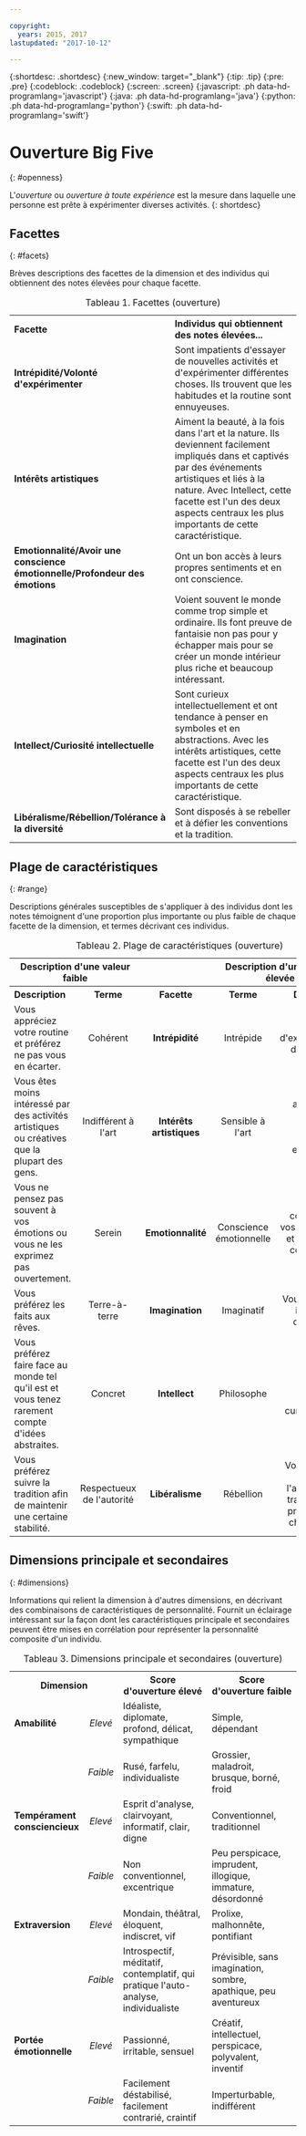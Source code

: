 ```yaml
---

copyright:
  years: 2015, 2017
lastupdated: "2017-10-12"

---
```


{:shortdesc: .shortdesc}
{:new_window: target="_blank"}
{:tip: .tip}
{:pre: .pre}
{:codeblock: .codeblock}
{:screen: .screen}
{:javascript: .ph data-hd-programlang='javascript'}
{:java: .ph data-hd-programlang='java'}
{:python: .ph data-hd-programlang='python'}
{:swift: .ph data-hd-programlang='swift'}

# Ouverture Big Five
{: #openness}

L'*ouverture* ou *ouverture à toute expérience* est la mesure dans laquelle une personne est prête à expérimenter diverses activités.
{: shortdesc}

## Facettes
{: #facets}

Brèves descriptions des facettes de la dimension et des individus qui obtiennent des notes élevées pour chaque facette. 

<table>
  <caption>Tableau 1. Facettes (ouverture)</caption>
  <tr>
    <th style="text-align:left">Facette</th>
    <th style="text-align:left">Individus qui obtiennent des notes élevées...</th>
  </tr>
  <tr>
    <td><strong>Intrépidité/Volonté d'expérimenter</strong></td>
    <td>Sont impatients d'essayer de nouvelles activités et d'expérimenter différentes choses.
Ils trouvent que les habitudes et la routine sont ennuyeuses. </td>
  </tr>
  <tr>
    <td><strong>Intérêts artistiques</strong></td>
    <td>Aiment la beauté, à la fois dans l'art et la nature. Ils deviennent facilement impliqués dans et captivés par des événements artistiques et liés à la nature.
Avec Intellect, cette facette est l'un des deux aspects centraux les plus importants de cette caractéristique.
</td>
  </tr>
  <tr>
    <td><strong>Emotionnalité/Avoir une conscience émotionnelle/Profondeur des émotions</strong></td>
    <td>Ont un bon accès à leurs propres sentiments et en ont conscience. </td>
  </tr>
  <tr>
    <td><strong>Imagination</strong></td>
    <td>Voient souvent le monde comme trop simple et ordinaire. Ils font preuve de fantaisie non pas pour y échapper mais pour se créer un monde intérieur plus riche et beaucoup intéressant.
</td>
  </tr>
  <tr>
    <td><strong>Intellect/Curiosité intellectuelle</strong></td>
    <td>Sont curieux intellectuellement et ont tendance à penser en symboles et en abstractions. Avec les intérêts artistiques, cette facette est l'un des deux aspects centraux les plus importants de cette caractéristique.
</td>
  </tr>
  <tr>
    <td><strong>Libéralisme/Rébellion/Tolérance à la diversité</strong></td>
    <td>Sont disposés à se rebeller et à défier les conventions et la tradition.
</td>
  </tr>
</table>

## Plage de caractéristiques
{: #range}

Descriptions générales susceptibles de s'appliquer à des individus dont les notes témoignent d'une proportion plus importante ou plus faible de chaque facette de la dimension, et termes décrivant ces individus. 

<table>
  <caption>Tableau 2. Plage de caractéristiques (ouverture)</caption>
  <tr>
    <th colspan="2" style="text-align:center">Description d'une valeur faible</th>
    <th></th>
    <th colspan="2" style="text-align:center">Description d'une valeur élevée</th>
  </tr>
  <tr>
    <th style="text-align:left; width: 23%">Description</th>
    <th style="text-align:center; width: 16%">Terme</th>
    <th style="text-align:center; width: 16%">Facette</th>
    <th style="text-align:center; width: 16%">Terme</th>
    <th style="text-align:right">Description</th>
  </tr>
    <tr>
    <td style="text-align:left">Vous appréciez votre routine et préférez ne pas vous en écarter. </td>
    <td style="text-align:center">Cohérent</td>
    <td style="text-align:center"><strong>Intrépidité</strong></td>
    <td style="text-align:center">Intrépide</td>
    <td style="text-align:right">Vous êtes impatient d'expérimenter de nouvelles choses.</td>
  </tr>
  <tr>
    <td style="text-align:left">Vous êtes moins intéressé par des activités artistiques ou créatives que la plupart des gens. </td>
    <td style="text-align:center">Indifférent à l'art</td>
    <td style="text-align:center"><strong>Intérêts artistiques</strong></td>
    <td style="text-align:center">Sensible à l'art</td>
    <td style="text-align:right">Vous appréciez la beauté et recherchez des expériences créatives. </td>
  </tr>
  <tr>
    <td style="text-align:left">Vous ne pensez pas souvent à vos émotions ou vous ne les exprimez pas ouvertement. </td>
    <td style="text-align:center">Serein</td>
    <td style="text-align:center"><strong>Emotionnalité</strong></td>
    <td style="text-align:center">Conscience émotionnelle</td>
    <td style="text-align:right">Vous êtes conscient de vos sentiments et vous savez comment les exprimer.</td>
  </tr>
  <tr>
    <td style="text-align:left">Vous préférez les faits aux rêves. </td>
    <td style="text-align:center">Terre-à-terre</td>
    <td style="text-align:center"><strong>Imagination</strong></td>
    <td style="text-align:center">Imaginatif</td>
    <td style="text-align:right">Vous avez une imagination débordante.</td>
  </tr>
  <tr>
    <td style="text-align:left">Vous préférez faire face au monde tel qu'il est et vous tenez rarement compte d'idées abstraites.
</td>
    <td style="text-align:center">Concret</td>
    <td style="text-align:center"><strong>Intellect</strong></td>
    <td style="text-align:center">Philosophe</td>
    <td style="text-align:right">Vous êtes ouvert à de nouvelles idées et curieux de les découvrir. </td>
  </tr>
  <tr>
    <td style="text-align:left">Vous préférez suivre la tradition afin de maintenir une certaine stabilité. </td>
    <td style="text-align:center">Respectueux de l'autorité</td>
    <td style="text-align:center"><strong>Libéralisme</strong></td>
    <td style="text-align:center">Rébellion</td>
    <td style="text-align:right">Vous préférez défier l'autorité et la tradition pour provoquer un changement.</td>
  </tr>
</table>

## Dimensions principale et secondaires
{: #dimensions}

Informations qui relient la dimension à d'autres dimensions, en décrivant des combinaisons de caractéristiques de personnalité. Fournit un éclairage intéressant sur la façon dont les caractéristiques principale et secondaires peuvent être mises en corrélation pour représenter la personnalité composite d'un individu. 

<table>
  <caption>Tableau 3. Dimensions principale et secondaires (ouverture)</caption>
  <tr>
    <th colspan="2" style="width:30%">Dimension</th>
    <th style="width:35%">Score d'ouverture élevé</th>
    <th style="width:35%">Score d'ouverture faible</th>
  </tr>
  <tr>
    <td style="text-align:left"><strong>Amabilité</strong></td>
    <td style="text-align:center"><em>Elevé</em></td>
    <td>Idéaliste, diplomate, profond, délicat, sympathique</td>
    <td>Simple, dépendant</td>
  </tr>
  <tr>
    <td></td>
    <td style="text-align:center"><em>Faible</em></td>
    <td>Rusé, farfelu, individualiste</td>
    <td>Grossier, maladroit, brusque, borné, froid</td>
  </tr>
  <tr>
    <td style="text-align:left"><strong>Tempérament consciencieux</strong></td>
    <td style="text-align:center"><em>Elevé</em></td>
    <td>Esprit d'analyse, clairvoyant, informatif, clair, digne</td>
    <td>Conventionnel, traditionnel</td>
  </tr>
  <tr>
    <td></td>
    <td style="text-align:center"><em>Faible</em></td>
    <td>Non conventionnel, excentrique</td>
    <td>Peu perspicace, imprudent, illogique, immature, désordonné</td>
  </tr>
  <tr>
    <td style="text-align:left"><strong>Extraversion</strong></td>
    <td style="text-align:center"><em>Elevé</em></td>
    <td>Mondain, théâtral, éloquent, indiscret, vif</td>
    <td>Prolixe, malhonnête, pontifiant</td>
  </tr>
  <tr>
    <td></td>
    <td style="text-align:center"><em>Faible</em></td>
    <td>Introspectif, méditatif, contemplatif, qui pratique l'auto-analyse, individualiste</td>
    <td>Prévisible, sans imagination, sombre, apathique, peu aventureux</td>
  </tr>
  <tr>
    <td style="text-align:left"><strong>Portée émotionnelle</strong></td>
    <td style="text-align:center"><em>Elevé</em></td>
    <td>Passionné, irritable, sensuel</td>
    <td>Créatif, intellectuel, perspicace, polyvalent, inventif</td>
  </tr>
  <tr>
    <td></td>
    <td style="text-align:center"><em>Faible</em></td>
    <td>Facilement déstabilisé, facilement contrarié, craintif</td>
    <td>Imperturbable, indifférent</td>
  </tr>
</table>
